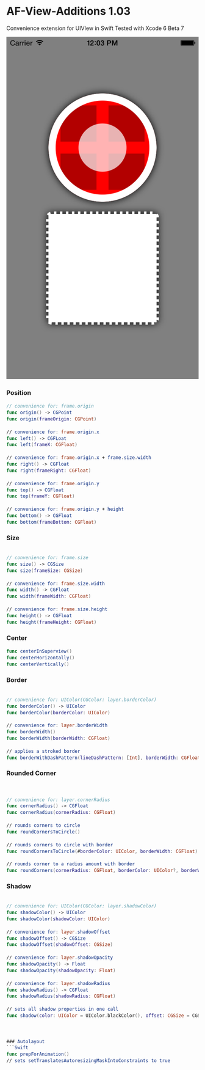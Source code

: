 AF-View-Additions 1.03
=============================

Convenience extension for UIVIew in Swift
Tested with Xcode 6 Beta 7

![Sample Project Screenshot](Screenshot.png?raw=true "Sample Project Screenshot")


### Position
```Swift
// convenience for: frame.origin
func origin() -> CGPoint
func origin(frameOrigin: CGPoint)

// convenience for: frame.origin.x
func left() -> CGFLoat
func left(frameX: CGFloat)

// convenience for: frame.origin.x + frame.size.width
func right() -> CGFloat
func right(frameRight: CGFloat)

// convenience for: frame.origin.y
func top() -> CGFloat
func top(frameY: CGFloat)

// convenience for: frame.origin.y + height
func bottom() -> CGFloat 
func bottom(frameBottom: CGFloat)

```

### Size
```Swift

// convenience for: frame.size
func size() -> CGSize
func size(frameSize: CGSize) 

// convenience for: frame.size.width
func width() -> CGFloat 
func width(frameWidth: CGFloat)

// convenience for: frame.size.height
func height() -> CGFloat
func height(frameHeight: CGFloat)

```

### Center
```Swift
func centerInSuperview()
func centerHorizontally()
func centerVertically()
```
### Border
```Swift

// convenience for: UIColor(CGColor: layer.borderColor)
func borderColor() -> UIColor
func borderColor(borderColor: UIColor)

// convenience for: layer.borderWidth
func borderWidth()
func borderWidth(borderWidth: CGFloat)

// applies a stroked border
func borderWithDashPattern(lineDashPattern: [Int], borderWidth: CGFloat, borderColor: UIColor, cornerRadius: CGFloat?)

```

### Rounded Corner
```Swift


// convenience for: layer.cornerRadius
func cornerRadius() -> CGFloat
func cornerRadius(cornerRadius: CGFloat)

// rounds corners to circle
func roundCornersToCircle()

// rounds corners to circle with border
func roundCornersToCircle(#borderColor: UIColor, borderWidth: CGFloat)

// rounds corner to a radius amount with border
func roundCorners(cornerRadius: CGFloat, borderColor: UIColor?, borderWidth: CGFloat?)

```

### Shadow
```Swift

// convenience for: UIColor(CGColor: layer.shadowColor)
func shadowColor() -> UIColor 
func shadowColor(shadowColor: UIColor)

// convenience for: layer.shadowOffset
func shadowOffset() -> CGSize
func shadowOffset(shadowOffset: CGSize)

// convenience for: layer.shadowOpacity
func shadowOpacity() -> Float
func shadowOpacity(shadowOpacity: Float)

// convenience for: layer.shadowRadius
func shadowRadius() -> CGFloat
func shadowRadius(shadowRadius: CGFloat)

// sets all shadow properties in one call
func shadow(color: UIColor = UIColor.blackColor(), offset: CGSize = CGSize(width: 0, height: 0), radius: CGFloat = 6, opacity: Float = 1, isMasked: Bool = false)



### Autolayout
```Swift
func prepForAnimation()
// sets setTranslatesAutoresizingMaskIntoConstraints to true
```
